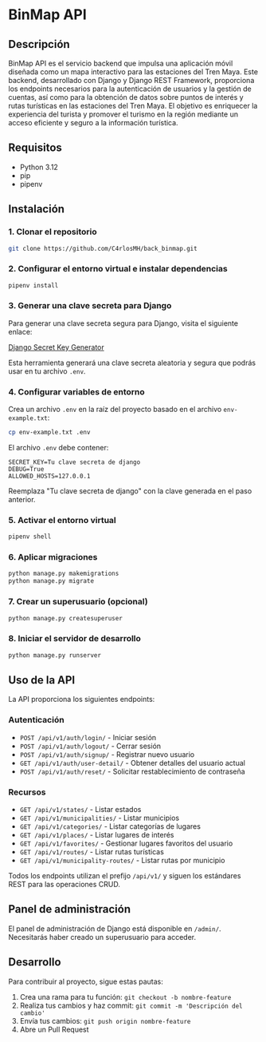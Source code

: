 # BinMap API

## Descripción
BinMap API es el servicio backend que impulsa una aplicación móvil diseñada como un mapa interactivo para las estaciones del Tren Maya. Este backend, desarrollado con Django y Django REST Framework, proporciona los endpoints necesarios para la autenticación de usuarios y la gestión de cuentas, así como para la obtención de datos sobre puntos de interés y rutas turísticas en las estaciones del Tren Maya. El objetivo es enriquecer la experiencia del turista y promover el turismo en la región mediante un acceso eficiente y seguro a la información turística.

## Requisitos
- Python 3.12
- pip
- pipenv

## Instalación

### 1. Clonar el repositorio
```bash
git clone https://github.com/C4rlosMH/back_binmap.git
```

### 2. Configurar el entorno virtual e instalar dependencias
```bash
pipenv install
```

### 3. Generar una clave secreta para Django

Para generar una clave secreta segura para Django, visita el siguiente enlace:

[Django Secret Key Generator](https://miniwebtool.com/es/django-secret-key-generator/)

Esta herramienta generará una clave secreta aleatoria y segura que podrás usar en tu archivo `.env`.

### 4. Configurar variables de entorno
Crea un archivo `.env` en la raíz del proyecto basado en el archivo `env-example.txt`:
```bash
cp env-example.txt .env
```

El archivo `.env` debe contener:
```env
SECRET_KEY=Tu clave secreta de django
DEBUG=True
ALLOWED_HOSTS=127.0.0.1
```

Reemplaza "Tu clave secreta de django" con la clave generada en el paso anterior.

### 5. Activar el entorno virtual
```bash
pipenv shell
```

### 6. Aplicar migraciones
```bash
python manage.py makemigrations
python manage.py migrate
```

### 7. Crear un superusuario (opcional)
```bash
python manage.py createsuperuser
```

### 8. Iniciar el servidor de desarrollo
```bash
python manage.py runserver
```

## Uso de la API

La API proporciona los siguientes endpoints:

### Autenticación
- `POST /api/v1/auth/login/` - Iniciar sesión
- `POST /api/v1/auth/logout/` - Cerrar sesión
- `POST /api/v1/auth/signup/` - Registrar nuevo usuario
- `GET /api/v1/auth/user-detail/` - Obtener detalles del usuario actual
- `POST /api/v1/auth/reset/` - Solicitar restablecimiento de contraseña

### Recursos
- `GET /api/v1/states/` - Listar estados
- `GET /api/v1/municipalities/` - Listar municipios
- `GET /api/v1/categories/` - Listar categorías de lugares
- `GET /api/v1/places/` - Listar lugares de interés
- `GET /api/v1/favorites/` - Gestionar lugares favoritos del usuario
- `GET /api/v1/routes/` - Listar rutas turísticas
- `GET /api/v1/municipality-routes/` - Listar rutas por municipio

Todos los endpoints utilizan el prefijo `/api/v1/` y siguen los estándares REST para las operaciones CRUD.

## Panel de administración
El panel de administración de Django está disponible en `/admin/`. Necesitarás haber creado un superusuario para acceder.

## Desarrollo
Para contribuir al proyecto, sigue estas pautas:

1. Crea una rama para tu función: `git checkout -b nombre-feature`
2. Realiza tus cambios y haz commit: `git commit -m 'Descripción del cambio'`
3. Envía tus cambios: `git push origin nombre-feature`
4. Abre un Pull Request
